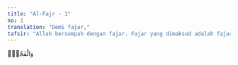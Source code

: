 ```yaml
---
title: "Al-Fajr - 1"
no: 1
translation: "Demi fajar,"
tafsir: "Allah bersumpah dengan fajar. Fajar yang dimaksud adalah fajar yaumun-nahr (hari penyembelihan kurban), yaitu tanggal 10 Zulhijah, karena ayat berikutnya membicarakan \"malam yang sepuluh\", yaitu sepuluh hari pertama bulan itu. Akan tetapi, ada yang berpendapat bahwa fajar yang dimaksud adalah fajar setiap hari yang mulai menyingsing yang menandakan malam sudah berakhir dan siang sudah dimulai. Ada pula yang berpendapat bahwa fajar itu adalah fajar 1 Muharram sebagai awal tahun, atau fajar 1 Zulhijah sebagai bulan pelaksanaan ibadah haji."
---
```


وَالْفَجْرِۙ
